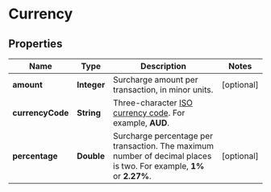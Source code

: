 

# Currency


## Properties

| Name | Type | Description | Notes |
|------------ | ------------- | ------------- | -------------|
|**amount** | **Integer** | Surcharge amount per transaction, in minor units. |  [optional] |
|**currencyCode** | **String** | Three-character [ISO currency code](https://docs.adyen.com/development-resources/currency-codes). For example, **AUD**. |  |
|**percentage** | **Double** | Surcharge percentage per transaction. The maximum number of decimal places is two. For example, **1%** or **2.27%**. |  [optional] |



